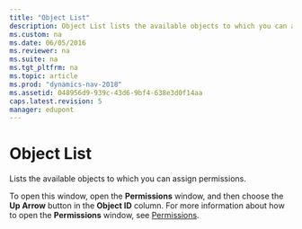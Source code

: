 ```yaml
---
title: "Object List"
description: Object List lists the available objects to which you can assign permissions.
ms.custom: na
ms.date: 06/05/2016
ms.reviewer: na
ms.suite: na
ms.tgt_pltfrm: na
ms.topic: article
ms.prod: "dynamics-nav-2018"
ms.assetid: 048956d9-939c-43d6-9bf4-638e3d0f14aa
caps.latest.revision: 5
manager: edupont
---
```

# Object List
Lists the available objects to which you can assign permissions.  

 To open this window, open the **Permissions** window, and then choose the **Up Arrow** button in the **Object ID** column. For more information about how to open the **Permissions** window, see [Permissions](-$-S_2136-Permissions-$-.md).
